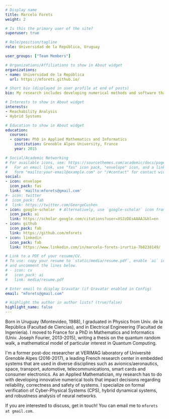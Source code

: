 ```yaml
---
# Display name
title: Marcelo Forets
weight: 2

# Is this the primary user of the site?
superuser: true

# Role/position/tagline
role: Universidad de la República, Uruguay

user_groups: ["Team Members"]

# Organizations/Affiliations to show in About widget
organizations:
- name: Universidad de la República
  url: https://mforets.github.io/

# Short bio (displayed in user profile at end of posts)
bio: My research includes developing numerical methods and software that impact decisions regarding reliability, correctness and safety of systems. I specialize on formal verification of Cyber-Physical Systems (CPS), hybrid dynamical systems, and robustness analysis of neural networks.

# Interests to show in About widget
interests:
- Reachability Analysis
- Hybrid Systems

# Education to show in About widget
education:
  courses:
  - course: PhD in Applied Mathematics and Informatics
    institution: Grenoble Alpes University, France
    year: 2015

# Social/Academic Networking
# For available icons, see: https://sourcethemes.com/academic/docs/page-builder/#icons
#   For an email link, use "fas" icon pack, "envelope" icon, and a link in the
#   form "mailto:your-email@example.com" or "/#contact" for contact widget.
social:
- icon: envelope
  icon_pack: fas
  link: 'mailto:mforets@gmail.com'
#- icon: twitter
#  icon_pack: fab
#  link: https://twitter.com/GeorgeCushen
- icon: google-scholar  # Alternatively, use `google-scholar` icon from `ai` icon pack
  icon_pack: ai
  link: https://scholar.google.com/citations?user=XSJzDEsAAAAJ&hl=en
- icon: github
  icon_pack: fab
  link: https://github.com/mforets
- icon: linkedin
  icon_pack: fab
  link: https://www.linkedin.com/in/marcelo-forets-irurtia-7b8238149/

# Link to a PDF of your resume/CV.
# To use: copy your resume to `static/media/resume.pdf`, enable `ai` icons in `params.toml`,
# and uncomment the lines below.
# - icon: cv
#   icon_pack: ai
#   link: media/resume.pdf

# Enter email to display Gravatar (if Gravatar enabled in Config)
email: "mforets@gmail.com"

# Highlight the author in author lists? (true/false)
highlight_name: false
---
```


Born in Uruguay (Montevideo,  1988), I graduated in Physics from Univ. de la República (Facultad de Ciencias), and in Electrical Engineering (Facultad de Ingeniería). I moved to France for a PhD in Mathematics and Informatics (Univ. Joseph Fourier, 2013-2015), writing a thesis on the quantum random walk, a mathematical model of particular interest in Quantum Computing.

I'm a former post-doc researcher at VERIMAG laboratory of Université Grenoble Alpes (2016-2017), a leading French research center in embedded systems that are used in diverse disciplines such as avionics/aeronautics, space, transport, automotive, telecommunications, smart cards and consumer electronics. As an Applied Mathematician, my research has to do with developing innovative numerical tools that impact decisions regarding reliability, correctness and safety of systems. I specialize on formal verification of Cyber-Physical Systems (CPS), hybrid dynamical systems, and robustness analysis of neural networks.

If you are interested to discuss, get in touch! You can email me to `mforets at gmail.com`.
